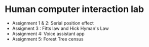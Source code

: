 # Human computer interaction lab 

- Assignment 1 & 2: Serial position effect
- Assigment 3 : Fitts law and Hick Hyman's Law
- Assignment 4: Voice assistant app
- Assignment 5: Forest Tree census 
